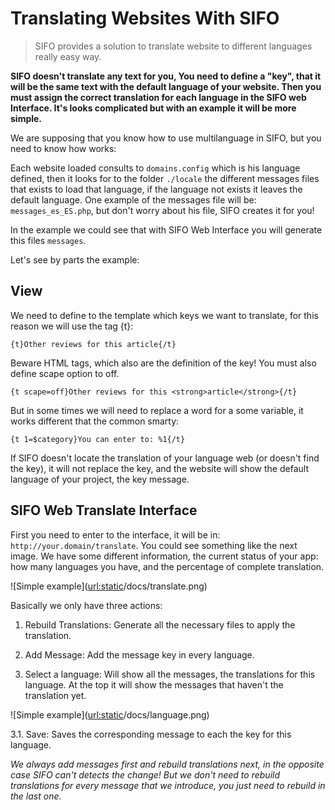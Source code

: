 Translating Websites With SIFO
===============================================
> SIFO provides a solution to translate website to different languages really easy way.

 **SIFO doesn't translate any text for you, You need to define a "key", that it will be the same text with the default language of your website. Then you must assign the correct translation for each language in the SIFO web Interface. It's looks complicated but with an example it will be more simple.** 
 
We are supposing that you know how to use multilanguage in SIFO, but you need to know how works:

Each website loaded consults to `domains.config` which is his language defined, then it looks for to the folder `./locale` the different messages files that exists to load that language, if the language not exists it leaves the default language. One example of the messages file will be: `messages_es_ES.php`, but don't worry about his file, SIFO creates it for you! 

In the example we could see that with SIFO Web Interface you will generate this files `messages`.

Let's see by parts the example:


View
------------------------------

We need to define to the template which keys we want to translate, for this reason we will use the tag {t}:     			

    {t}Other reviews for this article{/t}

Beware HTML tags, which also are the definition of the key! You must also define scape option to off.

	{t scape=off}Other reviews for this <strong>article</strong>{/t}

But in some times we will need to replace a word for a some variable, it works different that the common smarty:

	{t 1=$category}You can enter to: %1{/t}

If SIFO doesn't locate the translation of your language web (or doesn't find the key), it will not replace the key, and the website will show the default language of your project, the key message.


SIFO Web Translate Interface
------------------------------

First you need to enter to the interface, it will be in: `http://your.domain/translate`.
You could see something like the next image. We have some different information, the current status of your app: how many languages you have, and the percentage of complete translation.

![Simple example](<url:static>/docs/translate.png)

Basically we only have three actions:

1. Rebuild Translations: Generate all the necessary files to apply the translation.

2. Add Message: Add the message key in every language.

3. Select a language: Will show all the messages, the translations for this language. At the top it will show the messages that haven't the translation yet.

![Simple example](<url:static>/docs/language.png)

3.1. Save: Saves the corresponding message to each the key for this language.

*We always add messages first and rebuild translations next, in the opposite case SIFO can't detects the change! But we don't need to rebuild translations for every message that we introduce, you just need to rebuild in the last one.*
	
